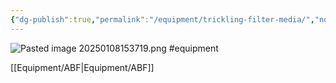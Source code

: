 ```yaml
---
{"dg-publish":true,"permalink":"/equipment/trickling-filter-media/","noteIcon":"","created":"2025-01-08T15:37:18.412-06:00"}
---
```


![Pasted image 20250108153719.png](/img/user/Secondary/Images/Pasted%20image%2020250108153719.png)
#equipment 

[[Equipment/ABF\|Equipment/ABF]]